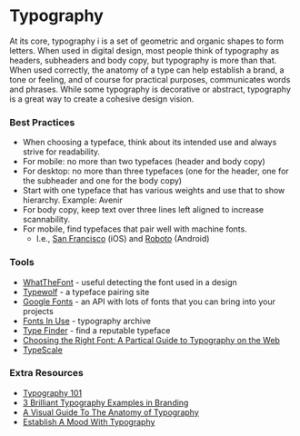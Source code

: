 # Typography
At its core, typography i is a set of geometric and organic shapes to form letters. When used in digital design, most people think of typography as headers, subheaders and body copy, but typography is more than that. When used correctly, the anatomy of a type can help establish a brand, a tone or feeling, and of course for practical purposes, communicates words and phrases. While some typography is decorative or abstract, typography is a great way to create a cohesive design vision.

### Best Practices 
* When choosing a typeface, think about its intended use and always strive for readability. 
* For mobile: no more than two typefaces (header and body copy)
* For desktop: no more than three typefaces (one for the header, one for the subheader and one for the body copy)
* Start with one typeface that has various weights and use that to show hierarchy.
	Example: Avenir
* For body copy, keep text over three lines left aligned to increase scannability. 
* For mobile, find typefaces that pair well with machine fonts. 
    * I.e., [San Francisco](https://developer.apple.com/fonts/) (iOS) and [Roboto](https://fonts.google.com/specimen/Roboto) (Android)

### Tools 
* [WhatTheFont](https://www.myfonts.com/WhatTheFont/) - useful detecting the font used in a design
* [Typewolf](https://www.typewolf.com/) - a typeface pairing site 
* [Google Fonts](https://fonts.google.com/) - an API with lots of fonts that you can bring into your projects
* [Fonts In Use](https://fontsinuse.com/) - typography archive
* [Type Finder](http://www.type-finder.com/) - find a reputable typeface
* [Choosing the Right Font: A Partical Guide to Typography on the Web](https://webdesign.tutsplus.com/articles/choosing-the-right-font-a-practical-guide-to-typography-on-the-web--webdesign-15)
* [TypeScale](http://type-scale.com/)

### Extra Resources 
* [Typography 101](http://www.coolnerdsmarketing.com/cnm-blog/typography-101/)
* [3 Brilliant Typography Examples in Branding](https://parisleaf.com/blog/3-brilliant-typography-examples-branding)
* [A Visual Guide To The Anatomy of Typography](https://blog.visme.co/type-anatomy/)
* [Establish A Mood With Typography](https://tympanus.net/codrops/2012/02/19/establish-a-mood-with-typography/) 
 
